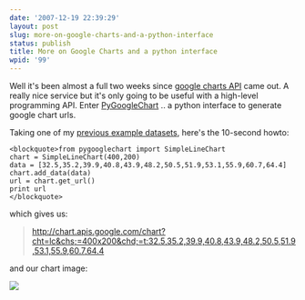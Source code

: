 ```yaml
---
date: '2007-12-19 22:39:29'
layout: post
slug: more-on-google-charts-and-a-python-interface
status: publish
title: More on Google Charts and a python interface
wpid: '99'
---
```


Well it's been almost a full two weeks since [google charts API](http://code.google.com/apis/chart/) came out.  A really nice service but it's only going to be useful with a high-level programming API. Enter [PyGoogleChart](http://pygooglechart.slowchop.com/) .. a python interface to generate google chart urls. 

Taking one of my [previous example datasets](http://www.perrygeo.net/wordpress/?p=64), here's the 10-second howto:

    
    <blockquote>from pygooglechart import SimpleLineChart
    chart = SimpleLineChart(400,200)
    data = [32.5,35.2,39.9,40.8,43.9,48.2,50.5,51.9,53.1,55.9,60.7,64.4]
    chart.add_data(data)
    url = chart.get_url()
    print url
    </blockquote>



which gives us:



> http://chart.apis.google.com/chart?cht=lc&chs;=400x200&chd;=t:32.5,35.2,39.9,40.8,43.9,48.2,50.5,51.9,53.1,55.9,60.7,64.4



and our chart image:

![](http://chart.apis.google.com/chart?cht=lc&chs=400x200&chd=t:32.5,35.2,39.9,40.8,43.9,48.2,50.5,51.9,53.1,55.9,60.7,64.4)

